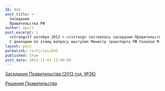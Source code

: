 ```yaml
---
ID: 845
post_title: >
  Заседание
  Правительства РФ
author: apsrt
post_excerpt: |
  <strong>17 октября 2013 г.</strong> состоялось заседание Правительства РФ  под  председательством  Д.А. Медведева, на котором был рассмотрен вопрос о состоянии   и перспективах развития внутренних водных путей Российской Федерации.<br />
  С докладом по этому вопросу выступил Министр транспорта РФ Соколов М.Ю. Правительством  были одобрены предложения Минтранса России по Стратегии  развития внутреннего водного транспорта Российской Федерации на период до 2030 года и даны поручения по ее доработке.<br />
layout: post
permalink: /articles/845
published: true
post_date: 2013-11-01 13:49:00
---
```

[<span style="text-decoration:underline;"> Заседание Правительства (2013 год, №36) </span>][1]  
  
[<span style="text-decoration:underline;"> Решения Правительства </span>][2]

 [1]: http://www.apsrt.ru/docs/hh12.doc
 [2]: http://www.apsrt.ru/docs/hh11.doc